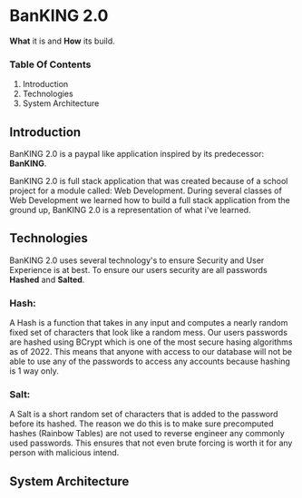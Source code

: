 # **BanKING 2.0**

**What** it is and **How** its build.

### **Table Of Contents**
1. Introduction
2. Technologies
3. System Architecture

## Introduction
BanKING 2.0 is a paypal like application inspired by its predecessor: **BanKING**.

BanKING 2.0 is full stack application that was created because of a school project for a module called: Web Development.
During several classes of Web Development we learned how to build a full stack application from the ground up, BanKING 2.0 is a representation of what i've learned.

## Technologies
BanKING 2.0 uses several technology's to ensure Security and User Experience is at best.
To ensure our users security are all passwords **Hashed** and **Salted**.

### **Hash:** 
A Hash is a function that takes in any input and computes a nearly random fixed set of characters that look like a random mess. Our users passwords are hashed using BCrypt which is one of the most secure hasing algorithms as of 2022. This means that anyone with access to our database will not be able to use any of the passwords to access any accounts because hashing is 1 way only.

### **Salt:**
A Salt is a short random set of characters that is added to the password before its hashed. The reason we do this is to make sure precomputed hashes (Rainbow Tables) are not used to reverse engineer any commonly used passwords. This ensures that not even brute forcing is worth it for any person with malicious intend.

## System Architecture
